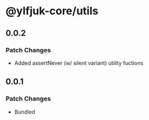 # @ylfjuk-core/utils

## 0.0.2

### Patch Changes

- Added assertNever (w/ silent variant) utility fuctions

## 0.0.1

### Patch Changes

- Bundled
